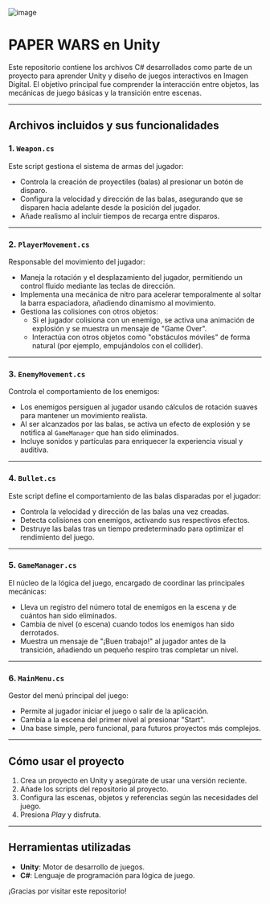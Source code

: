 ![image](https://github.com/user-attachments/assets/41a14cd1-dddb-4047-bc2d-cd6042bfd897)

#  **PAPER WARS en Unity**  

Este repositorio contiene los archivos C# desarrollados como parte de un proyecto para aprender Unity y diseño de juegos interactivos en Imagen Digital. El objetivo principal fue comprender la interacción entre objetos, las mecánicas de juego básicas y la transición entre escenas.

---

##  **Archivos incluidos y sus funcionalidades**  

### 1. **`Weapon.cs`**  
Este script gestiona el sistema de armas del jugador:  
- Controla la creación de proyectiles (balas) al presionar un botón de disparo.  
- Configura la velocidad y dirección de las balas, asegurando que se disparen hacia adelante desde la posición del jugador.  
- Añade realismo al incluir tiempos de recarga entre disparos.  

---

### 2. **`PlayerMovement.cs`**  
Responsable del movimiento del jugador:  
- Maneja la rotación y el desplazamiento del jugador, permitiendo un control fluido mediante las teclas de dirección.  
- Implementa una mecánica de nitro para acelerar temporalmente al soltar la barra espaciadora, añadiendo dinamismo al movimiento.  
- Gestiona las colisiones con otros objetos:  
  - Si el jugador colisiona con un enemigo, se activa una animación de explosión y se muestra un mensaje de "Game Over".  
  - Interactúa con otros objetos como "obstáculos móviles" de forma natural (por ejemplo, empujándolos con el collider).  

---

### 3. **`EnemyMovement.cs`**  
Controla el comportamiento de los enemigos:  
- Los enemigos persiguen al jugador usando cálculos de rotación suaves para mantener un movimiento realista.  
- Al ser alcanzados por las balas, se activa un efecto de explosión y se notifica al `GameManager` que han sido eliminados.  
- Incluye sonidos y partículas para enriquecer la experiencia visual y auditiva.  

---

### 4. **`Bullet.cs`**  
Este script define el comportamiento de las balas disparadas por el jugador:  
- Controla la velocidad y dirección de las balas una vez creadas.  
- Detecta colisiones con enemigos, activando sus respectivos efectos.  
- Destruye las balas tras un tiempo predeterminado para optimizar el rendimiento del juego.  

---

### 5. **`GameManager.cs`**  
El núcleo de la lógica del juego, encargado de coordinar las principales mecánicas:  
- Lleva un registro del número total de enemigos en la escena y de cuántos han sido eliminados.  
- Cambia de nivel (o escena) cuando todos los enemigos han sido derrotados.  
- Muestra un mensaje de "¡Buen trabajo!" al jugador antes de la transición, añadiendo un pequeño respiro tras completar un nivel.  

---

### 6. **`MainMenu.cs`**  
Gestor del menú principal del juego:  
- Permite al jugador iniciar el juego o salir de la aplicación.  
- Cambia a la escena del primer nivel al presionar "Start".  
- Una base simple, pero funcional, para futuros proyectos más complejos.  

---

## **Cómo usar el proyecto**  
1. Crea un proyecto en Unity y asegúrate de usar una versión reciente.  
2. Añade los scripts del repositorio al proyecto.  
3. Configura las escenas, objetos y referencias según las necesidades del juego.  
4. Presiona *Play* y disfruta.  

---

## **Herramientas utilizadas**  
- **Unity**: Motor de desarrollo de juegos.  
- **C#**: Lenguaje de programación para lógica de juego.  

¡Gracias por visitar este repositorio! 
